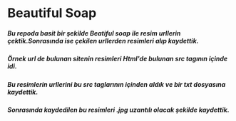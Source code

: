 # Beautiful Soap 

##### Bu repoda basit bir şekilde Beatiful soap ile resim urllerin çektik.Sonrasında ise çekilen urllerden resimleri alıp kaydettik.
##### Örnek url de bulunan sitenin resimleri Html'de bulunan src tagının içinde idi. 
##### Bu resimlerin urllerini bu src taglarının içinden aldık ve bir txt dosyasına kaydettik.
##### Sonrasında kaydedilen bu resimleri .jpg uzantılı olacak şekilde kaydettik.
